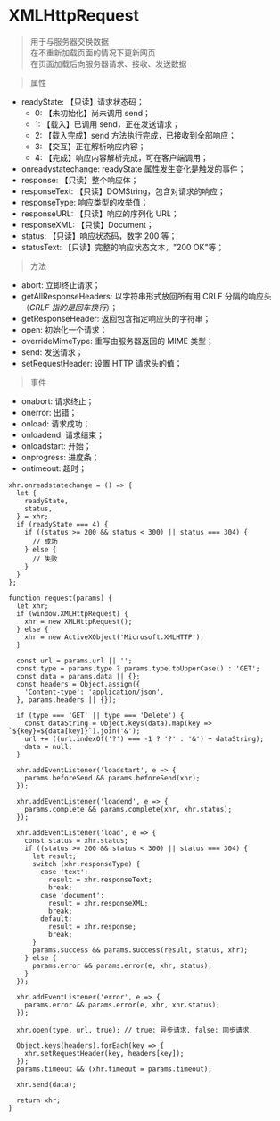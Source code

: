 # XMLHttpRequest

> 用于与服务器交换数据  
> 在不重新加载页面的情况下更新网页  
> 在页面加载后向服务器请求、接收、发送数据

>属性
- readyState: 【只读】请求状态码；
  + 0: 【未初始化】尚未调用 send；
  + 1: 【载入】已调用 send，正在发送请求；
  + 2: 【载入完成】send 方法执行完成，已接收到全部响应；
  + 3: 【交互】正在解析响应内容；
  + 4: 【完成】响应内容解析完成，可在客户端调用；
- onreadystatechange: readyState 属性发生变化是触发的事件；
- response: 【只读】整个响应体；
- responseText: 【只读】DOMString，包含对请求的响应；
- responseType: 响应类型的枚举值；
- responseURL: 【只读】响应的序列化 URL；
- responseXML: 【只读】Document；
- status: 【只读】响应状态码，数字 200 等；
- statusText: 【只读】完整的响应状态文本，"200 OK"等；

> 方法
- abort: 立即终止请求；
- getAllResponseHeaders: 以字符串形式放回所有用 CRLF 分隔的响应头（*CRLF 指的是回车换行*）；
- getResponseHeader: 返回包含指定响应头的字符串；
- open: 初始化一个请求；
- overrideMimeType: 重写由服务器返回的 MIME 类型；
- send: 发送请求；
- setRequestHeader: 设置 HTTP 请求头的值；

> 事件
- onabort: 请求终止；
- onerror: 出错；
- onload: 请求成功；
- onloadend: 请求结束；
- onloadstart: 开始；
- onprogress: 进度条；
- ontimeout: 超时；

```
xhr.onreadstatechange = () => {
  let {
    readyState,
    status,
  } = xhr;
  if (readyState === 4) {
    if ((status >= 200 && status < 300) || status === 304) {
      // 成功
    } else {
      // 失败
    }
  }
};
```

```
function request(params) {
  let xhr;
  if (window.XMLHttpRequest) {
    xhr = new XMLHttpRequest();
  } else {
    xhr = new ActiveXObject('Microsoft.XMLHTTP');
  }

  const url = params.url || '';
  const type = params.type ? params.type.toUpperCase() : 'GET';
  const data = params.data || {};
  const headers = Object.assign({
    'Content-type': 'application/json',
  }, params.headers || {});

  if (type === 'GET' || type === 'Delete') {
    const dataString = Object.keys(data).map(key => `${key}=${data[key]}`).join('&');
    url += ((url.indexOf('?') === -1 ? '?' : '&') + dataString);
    data = null;
  }

  xhr.addEventListener('loadstart', e => {
    params.beforeSend && params.beforeSend(xhr);
  });

  xhr.addEventListener('loadend', e => {
    params.complete && params.complete(xhr, xhr.status);
  });

  xhr.addEventListener('load', e => {
    const status = xhr.status;
    if ((status >= 200 && status < 300) || status === 304) {
      let result;
      switch (xhr.responseType) {
        case 'text':
          result = xhr.responseText;
          break;
        case 'document':
          result = xhr.responseXML;
          break;
        default:
          result = xhr.response;
          break;
      }
      params.success && params.success(result, status, xhr);
    } else {
      params.error && params.error(e, xhr, status);
    }
  });

  xhr.addEventListener('error', e => {
    params.error && params.error(e, xhr, xhr.status);
  });

  xhr.open(type, url, true); // true: 异步请求, false: 同步请求,

  Object.keys(headers).forEach(key => {
    xhr.setRequestHeader(key, headers[key]);
  });
  params.timeout && (xhr.timeout = params.timeout);

  xhr.send(data);

  return xhr;
}
```
